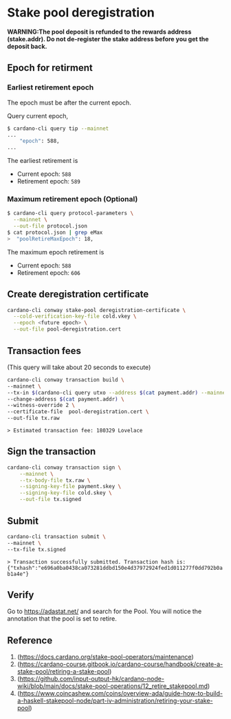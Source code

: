 # Stake pool deregistration

**WARNING:The pool deposit is refunded to the rewards address (stake.addr). Do not de-register the stake address before you get the deposit back.**

## Epoch for retirment

### Earliest retirement epoch

The epoch must be after the current epoch.

Query current epoch,
```bash
$ cardano-cli query tip --mainnet
...
    "epoch": 588,
...
```

The earliest retirement is
- Current epoch: `588`
- Retirement epoch: `589`

### Maximum retirement epoch (Optional)

```bash
$ cardano-cli query protocol-parameters \
  --mainnet \
  --out-file protocol.json
$ cat protocol.json | grep eMax
>  "poolRetireMaxEpoch": 18,
```

The maximum epoch retirement is
- Current epoch: `588`
- Retirement epoch: `606`

## Create deregistration certificate

```bash
cardano-cli conway stake-pool deregistration-certificate \
  --cold-verification-key-file cold.vkey \
  --epoch <future epoch> \
  --out-file pool-deregistration.cert
```

## Transaction fees

(This query will take about 20 seconds to execute)
```bash
cardano-cli conway transaction build \
--mainnet \
--tx-in $(cardano-cli query utxo --address $(cat payment.addr) --mainnet --out-file  /dev/stdout | jq -r 'keys[0]') \
--change-address $(cat payment.addr) \
--witness-override 2 \
--certificate-file  pool-deregistration.cert \
--out-file tx.raw
```
`> Estimated transaction fee: 180329 Lovelace`

## Sign the transaction

```bash
cardano-cli conway transaction sign \
    --mainnet \
    --tx-body-file tx.raw \
    --signing-key-file payment.skey \
    --signing-key-file cold.skey \
    --out-file tx.signed
```

## Submit

```bash
cardano-cli transaction submit \
--mainnet \
--tx-file tx.signed
```
`> Transaction successfully submitted. Transaction hash is: {"txhash":"e696a0ba0438ca073281ddbd150e4d37972924fed1d011277f0dd792b0ab1a4e"}`

## Verify
Go to https://adastat.net/ and search for the Pool. You will notice the annotation that the pool is set to retire.


## Reference
1. (https://docs.cardano.org/stake-pool-operators/maintenance)
2. (https://cardano-course.gitbook.io/cardano-course/handbook/create-a-stake-pool/retiring-a-stake-pool)
3. (https://github.com/input-output-hk/cardano-node-wiki/blob/main/docs/stake-pool-operations/12_retire_stakepool.md)
4. (https://www.coincashew.com/coins/overview-ada/guide-how-to-build-a-haskell-stakepool-node/part-iv-administration/retiring-your-stake-pool)